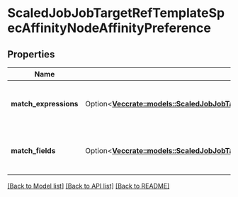# ScaledJobJobTargetRefTemplateSpecAffinityNodeAffinityPreference

## Properties

Name | Type | Description | Notes
------------ | ------------- | ------------- | -------------
**match_expressions** | Option<[**Vec<crate::models::ScaledJobJobTargetRefTemplateSpecAffinityNodeAffinityPreferenceMatchExpressions>**](ScaledJob_jobTargetRef_template_spec_affinity_nodeAffinity_preference_matchExpressions.md)> | A list of node selector requirements by node's labels. | [optional]
**match_fields** | Option<[**Vec<crate::models::ScaledJobJobTargetRefTemplateSpecAffinityNodeAffinityPreferenceMatchExpressions>**](ScaledJob_jobTargetRef_template_spec_affinity_nodeAffinity_preference_matchExpressions.md)> | A list of node selector requirements by node's fields. | [optional]

[[Back to Model list]](../README.md#documentation-for-models) [[Back to API list]](../README.md#documentation-for-api-endpoints) [[Back to README]](../README.md)



